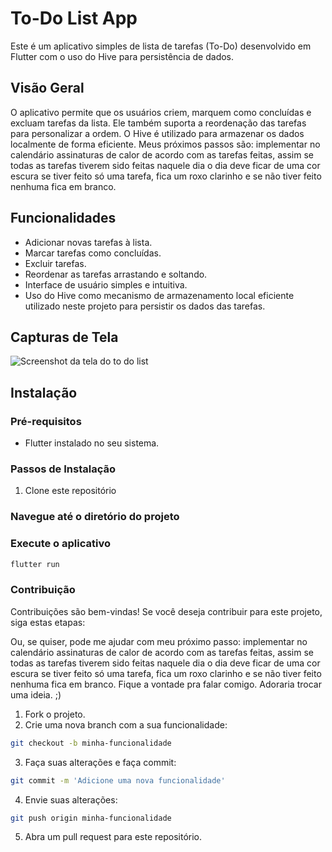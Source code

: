 # To-Do List App

Este é um aplicativo simples de lista de tarefas (To-Do) desenvolvido em Flutter com o uso do Hive para persistência de dados.

## Visão Geral

O aplicativo permite que os usuários criem, marquem como concluídas e excluam tarefas da lista. Ele também suporta a reordenação das tarefas para personalizar a ordem. O Hive é utilizado para armazenar os dados localmente de forma eficiente.
Meus próximos passos são: implementar no calendário assinaturas de calor de acordo com as tarefas feitas, assim se todas as tarefas tiverem sido feitas naquele dia o dia deve ficar de uma cor escura se tiver feito só uma tarefa, fica um roxo clarinho e se não tiver feito nenhuma fica em branco.
## Funcionalidades

- Adicionar novas tarefas à lista.
- Marcar tarefas como concluídas.
- Excluir tarefas.
- Reordenar as tarefas arrastando e soltando.
- Interface de usuário simples e intuitiva.
- Uso do Hive como mecanismo de armazenamento local eficiente utilizado neste projeto para persistir os dados das tarefas.


## Capturas de Tela

![Screenshot da tela do to do list](screenshot_todo_list.png)

## Instalação

### Pré-requisitos

- Flutter instalado no seu sistema.

### Passos de Instalação

1. Clone este repositório

### Navegue até o diretório do projeto


### Execute o aplicativo

```bash
flutter run
```

### Contribuição

Contribuições são bem-vindas! Se você deseja contribuir para este projeto, siga estas etapas:

Ou, se quiser, pode me ajudar com meu próximo passo: implementar no calendário assinaturas de calor de acordo com as tarefas feitas, assim se todas as tarefas tiverem sido feitas naquele dia o dia deve ficar de uma cor escura se tiver feito só uma tarefa, fica um roxo clarinho e se não tiver feito nenhuma fica em branco.
Fique a vontade pra falar comigo. Adoraria trocar uma ideia. ;)
1. Fork o projeto.
2. Crie uma nova branch com a sua funcionalidade:

```bash
git checkout -b minha-funcionalidade
```

3. Faça suas alterações e faça commit:

```bash
git commit -m 'Adicione uma nova funcionalidade'
```

4. Envie suas alterações:

```bash
git push origin minha-funcionalidade
```

5. Abra um pull request para este repositório.
